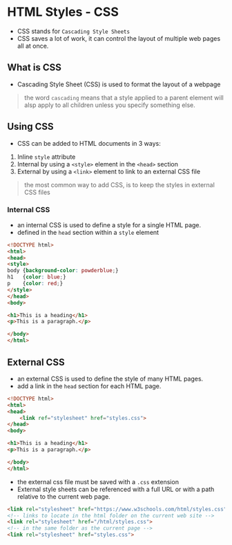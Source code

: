 # HTML Styles - CSS

- CSS stands for `Cascading Style Sheets`
- CSS saves a lot of work, it can control the layout of multiple web pages all at once.

## What is CSS

- Cascading Style Sheet (CSS) is used to format the layout of a webpage

> the word `cascading` means that a style applied to a parent element will alsp apply to all children
> unless you specify something else.

## Using CSS

- CSS can be added to HTML documents in 3 ways:

1. Inline
   `style` attribute
2. Internal
   by using a `<style>` element in the `<head>` section
3. External
   by using a `<link>` element to link to an external CSS file

> the most common way to add CSS, is to keep the styles in external CSS files

### Internal CSS

- an internal CSS is used to define a style for a single HTML page.
- defined in the `head` section within a `style` element

```html
<!DOCTYPE html>
<html>
<head>
<style>
body {background-color: powderblue;}
h1   {color: blue;}
p    {color: red;}
</style>
</head>
<body>

<h1>This is a heading</h1>
<p>This is a paragraph.</p>

</body>
</html>
```

## External CSS

- an external CSS is used to define the style of many HTML pages.
- add a link in the `head` section for each HTML page.

```html
<!DOCTYPE html>
<html>
<head>
    <link ref="stylesheet" href="styles.css">
</head>
<body>

<h1>This is a heading</h1>
<p>This is a paragraph.</p>

</body>
</html>
```

- the external css file must be saved with a `.css` extension
- External style sheets can be referenced with a full URL or with a path relative to the current web page.

```html
<link rel="stylesheet" href="https://www.w3schools.com/html/styles.css">
<!-- links to locate in the html folder on the current web site -->
<link rel="stylesheet" href="/html/styles.css">
<!-- in the same folder as the current page -->
<link rel="stylesheet" href="styles.css">
```

